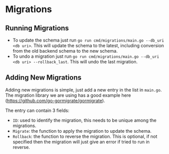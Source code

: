 # Migrations


## Running Migrations

* To update the schema just run `go run cmd/migrations/main.go --db_uri <db uri>`. This will update the schema to the latest, including conversion from the old backend schema to the new schema.
* To undo a migration just run `go run cmd/migrations/main.go --db_uri <db uri> --rollback_last`. This will undo the last migration. 

## Adding New Migrations

Adding new migrations is simple, just add a new entry in the list in `main.go`. The migration library we are using has a good example here (https://github.com/go-gormigrate/gormigrate). 

The entry can contain 3 fields: 
* `ID`: used to identify the migration, this needs to be unique among the migrations. 
* `Migrate`: the function to apply the migration to update the schema.
* `Rollback`: the function to reverse the migration. This is optional, if not specified then the migration will just give an error if tried to run in reverse. 